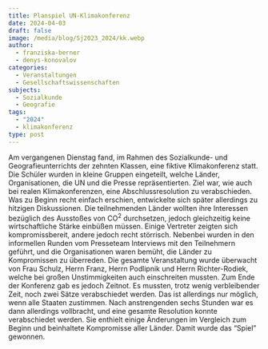 ```yaml
---
title: Planspiel UN-Klimakonferenz
date: 2024-04-03
draft: false
image: /media/blog/Sj2023_2024/kk.webp
author:
  - franziska-berner
  - denys-konovalov
categories:
  - Veranstaltungen
  - Gesellschaftswissenschaften
subjects:
  - Sozialkunde
  - Geografie
tags:
  - "2024"
  - klimakonferenz
type: post
---
```

Am vergangenen Dienstag fand, im Rahmen des Sozialkunde- und Geografieunterrichts der zehnten Klassen, eine fiktive Klimakonferenz statt. Die Schüler wurden in kleine Gruppen eingeteilt, welche Länder, Organisationen, die UN und die Presse repräsentierten. Ziel war, wie auch bei realen Klimakonferenzen, eine Abschlussresolution zu verabschieden. Was zu Beginn recht einfach erschien, entwickelte sich später allerdings zu hitzigen Diskussionen. Die teilnehmenden Länder wollten ihre Interessen bezüglich des Ausstoßes von CO<sup>2</sup> durchsetzen, jedoch gleichzeitig keine wirtschaftliche Stärke einbüßen müssen. Einige Vertreter zeigten sich kompromissbereit, andere jedoch recht störrisch. Nebenbei wurden in den informellen Runden vom Presseteam Interviews mit den Teilnehmern geführt, und die Organisationen waren bemüht, die Länder zu Kompromissen zu überreden. Die gesamte Veranstaltung wurde überwacht von Frau Schulz, Herrn Franz, Herrn Podlipnik und Herrn Richter-Rodiek, welche bei großen Unstimmigkeiten auch einschreiten mussten. Zum Ende der Konferenz gab es jedoch Zeitnot. Es mussten, trotz wenig verbleibender Zeit, noch zwei Sätze verabschiedet werden. Das ist allerdings nur möglich, wenn alle Staaten zustimmen. Nach anstrengenden sechs Stunden war es dann allerdings vollbracht, und eine gesamte Resolution konnte verabschiedet werden. Sie enthielt einige Änderungen im Vergleich zum Beginn und beinhaltete Kompromisse aller Länder. Damit wurde das “Spiel” gewonnen.
